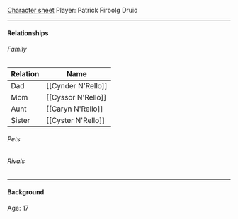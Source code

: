 [Character sheet](https://www.dndbeyond.com/profile/JustATabaxi/characters/52374809)
Player: Patrick
Firbolg Druid 

---

#### Relationships
###### Family
Relation | Name
------------ | ------------
Dad | [[Cynder N'Rello]]
Mom | [[Cyssor N'Rello]]
Aunt | [[Caryn N'Rello]]
Sister | [[Cyster N'Rello]]


###### Pets

###### Rivals

---

#### Background
Age: 17
<Description>